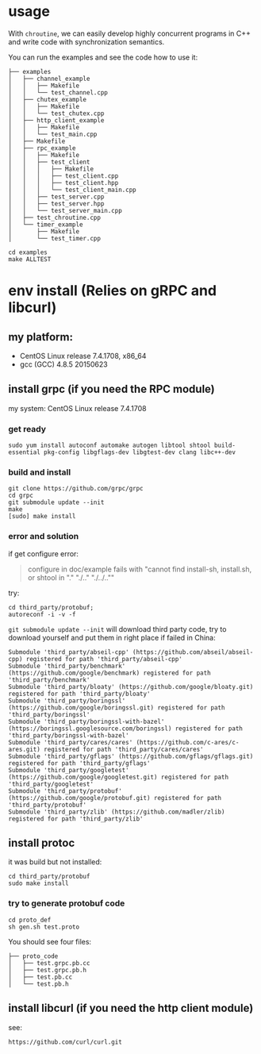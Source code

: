 # usage
With `chroutine`, we can easily develop highly concurrent programs in C++ and write code with synchronization semantics.

You can run the examples and see the code how to use it:
```
├── examples
│   ├── channel_example
│   │   ├── Makefile
│   │   └── test_channel.cpp
│   ├── chutex_example
│   │   ├── Makefile
│   │   └── test_chutex.cpp
│   ├── http_client_example
│   │   ├── Makefile
│   │   └── test_main.cpp
│   ├── Makefile
│   ├── rpc_example
│   │   ├── Makefile
│   │   ├── test_client
│   │   │   ├── Makefile
│   │   │   ├── test_client.cpp
│   │   │   ├── test_client.hpp
│   │   │   └── test_client_main.cpp
│   │   ├── test_server.cpp
│   │   ├── test_server.hpp
│   │   └── test_server_main.cpp
│   ├── test_chroutine.cpp
│   └── timer_example
│       ├── Makefile
│       └── test_timer.cpp

cd examples
make ALLTEST
```

# env install (Relies on gRPC and libcurl)

## my platform: 

- CentOS Linux release 7.4.1708, x86_64
- gcc (GCC) 4.8.5 20150623

## install grpc (if you need the RPC module)

my system: CentOS Linux release 7.4.1708

### get ready

```shell
sudo yum install autoconf automake autogen libtool shtool build-essential pkg-config libgflags-dev libgtest-dev clang libc++-dev
```

### build and install

```shell
git clone https://github.com/grpc/grpc
cd grpc
git submodule update --init
make
[sudo] make install
```


### error and solution

if get configure error: 

> configure in doc/example fails with "cannot find install-sh, install.sh, or shtool in "." "./.." "./../..""

try:

```shell
cd third_party/protobuf; 
autoreconf -i -v -f
```

`git submodule update --init` will download third party code, try to download yourself and put them in right place if failed in China:

```shell
Submodule 'third_party/abseil-cpp' (https://github.com/abseil/abseil-cpp) registered for path 'third_party/abseil-cpp'
Submodule 'third_party/benchmark' (https://github.com/google/benchmark) registered for path 'third_party/benchmark'
Submodule 'third_party/bloaty' (https://github.com/google/bloaty.git) registered for path 'third_party/bloaty'
Submodule 'third_party/boringssl' (https://github.com/google/boringssl.git) registered for path 'third_party/boringssl'
Submodule 'third_party/boringssl-with-bazel' (https://boringssl.googlesource.com/boringssl) registered for path 'third_party/boringssl-with-bazel'
Submodule 'third_party/cares/cares' (https://github.com/c-ares/c-ares.git) registered for path 'third_party/cares/cares'
Submodule 'third_party/gflags' (https://github.com/gflags/gflags.git) registered for path 'third_party/gflags'
Submodule 'third_party/googletest' (https://github.com/google/googletest.git) registered for path 'third_party/googletest'
Submodule 'third_party/protobuf' (https://github.com/google/protobuf.git) registered for path 'third_party/protobuf'
Submodule 'third_party/zlib' (https://github.com/madler/zlib) registered for path 'third_party/zlib'
```

## install protoc

it was build but not installed:

```shell
cd third_party/protobuf
sudo make install
```

### try to generate protobuf code

```shell
cd proto_def
sh gen.sh test.proto
```

You should see four files:

```shell
├── proto_code
│   ├── test.grpc.pb.cc
│   ├── test.grpc.pb.h
│   ├── test.pb.cc
│   └── test.pb.h
```

## install libcurl (if you need the http client module)

see:

```
https://github.com/curl/curl.git
```